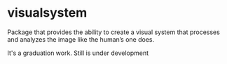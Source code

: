# visualsystem

Package that provides the ability to create a visual system that processes and analyzes the image like the human’s one does.

It's a graduation work.  Still is under development
